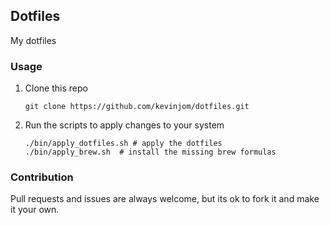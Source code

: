 ## Dotfiles

My dotfiles


### Usage

1. Clone this repo

    ```
    git clone https://github.com/kevinjom/dotfiles.git
    ```

2. Run the scripts to apply changes to your system

    ```
    ./bin/apply_dotfiles.sh # apply the dotfiles
    ./bin/apply_brew.sh  # install the missing brew formulas
    ```

### Contribution

Pull requests and issues are always welcome, but its ok to fork it and make it
your own.

